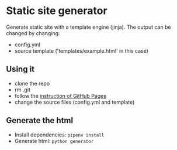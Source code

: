 # Static site generator
Generate static site with a template engine (jinja). The output can be changed by changing:
- config.yml
- source template ('templates/example.html' in this case)

## Using it
- clone the repo
- rm .git
- follow the [instruction of GitHub Pages](https://pages.github.com) 
- change the source files (config.yml and template)

## Generate the html
- Install dependencies: `pipenv install`
- Generate html: `python generator`



